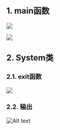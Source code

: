 ## 1. main函数

![](https://cdn.jsdelivr.net/gh/sword4869/pic1@main/images/202407112121495.jpg)

![](https://cdn.jsdelivr.net/gh/sword4869/pic1@main/images/202407112121497.jpg)

## 2. System类

### 2.1. exit函数

![](https://cdn.jsdelivr.net/gh/sword4869/pic1@main/images/202407112121498.jpg)

### 2.2. 输出

![Alt text](https://cdn.jsdelivr.net/gh/sword4869/pic1@main/images/202407112121499.png)